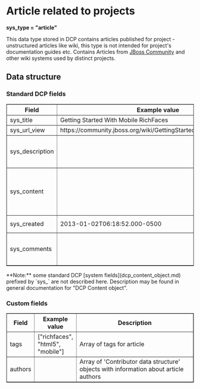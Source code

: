 Article related to projects
============================================

**sys\_type = "article"**

This data type stored in DCP contains articles published for project - unstructured 
articles like wiki, this type is not intended for project's documentation guides etc.
Contains Articles from [JBoss Community](https://community.jboss.org/docs) and 
other wiki systems used by distinct projects. 

## Data structure

### Standard DCP fields
<table border="1">
<thead>
  <th>Field</th>
  <th>Example value</th>
  <th width="63%">Description</th>
</thead>
<tbody>
<tr><td>sys_title</td><td>Getting Started With Mobile RichFaces</td><td>Article title</td></tr>
<tr><td>sys_url_view</td><td>https://community.jboss.org/wiki/GettingStartedWithMobileRichFaces</td><td>URL of Article view</td></tr>
<tr><td>sys_description</td><td></td><td>Shortened description created from begin of article, contains only clear text</td></tr>
<tr><td>sys_content</td><td></td><td>Full rendered article. May contain HTML tags or some wiki syntax as defined by `sys_content_content-type`.</td></tr>
<tr><td>sys_created</td><td>2013-01-02T06:18:52.000-0500</td><td>Timestamp when article was created</td></tr>
<tr><td>sys_comments</td><td></td><td>Article related comments using 'Comment data structure'</td></tr>
</tbody>
</table>
**Note:** some standard DCP [system fields](dcp_content_object.md) prefixed by `sys_` are not described here. Description may be found in general documentation for "DCP Content object".

### Custom fields
<table border="1">
<thead>
  <th>Field</th>
  <th>Example value</th>
  <th width="63%">Description</th>
</thead>
<tbody>
<tr><td>tags</td><td>["richfaces", "html5", "mobile"]</td><td>Array of tags for article</td></tr>
<tr><td>authors</td><td></td><td>Array of 'Contributor data structure' objects with information about article authors</td></tr>
</tbody>
</table>
